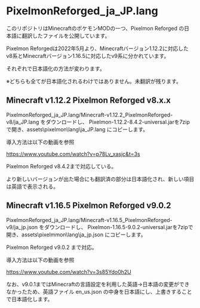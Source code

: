 # PixelmonReforged_ja_JP.lang
このリポジトリはMinecraftのポケモンMODの一つ、Pixelmon Reforged の日本語に翻訳したファイルを公開しています。

Pixelmon Reforgedは2022年5月より、Minecraftバージョン1.12.2に対応したv8系とMinecraftバージョン1.16.5に対応したv9系に分かれています。

それぞれで日本語化の方法が変わります。

※どちらも全てが日本語化されるわけではありません。未翻訳が残ります。


## Minecraft v1.12.2 Pixelmon Reforged v8.x.x

PixelmonReforged_ja_JP.lang/Minecraft-v1.12.2_PixelmonReforged-v8/ja_JP.lang をダウンロードし、
Pixelmon-1.12.2-8.4.2-universal.jarを7zipで開き、assets\pixelmon\lang\ja_JP.lang にコピーします。

導入方法は以下の動画を参照

https://www.youtube.com/watch?v=p78Lv_xasjc&t=3s

Pixelmon Reforged v8.4.2まで対応している。

より新しいバージョンが出た場合にも翻訳済の部分は日本語化され、新しい項目は英語で表示される。


## Minecraft v1.16.5 Pixelmon Reforged v9.0.2

PixelmonReforged_ja_JP.lang/Minecraft-v1.16.5_PixelmonReforged-v9/ja_jp.json をダウンロードし、
Pixelmon-1.16.5-9.0.2-universal.jarを7zipで開き、assets\pixelmmon\lang\ja_jp.json にコピーします。

Pixelmon Reforged v9.0.2 まで対応。

導入方法は以下の動画を参照

https://www.youtube.com/watch?v=3s85Ydo0h2U


なお、v9.0.1まではMinecraftの言語設定を利用した英語->日本語の変更ができなかったため、英語ファイル en_us.json の中身を日本語にし、上書きすることで日本語化します。
